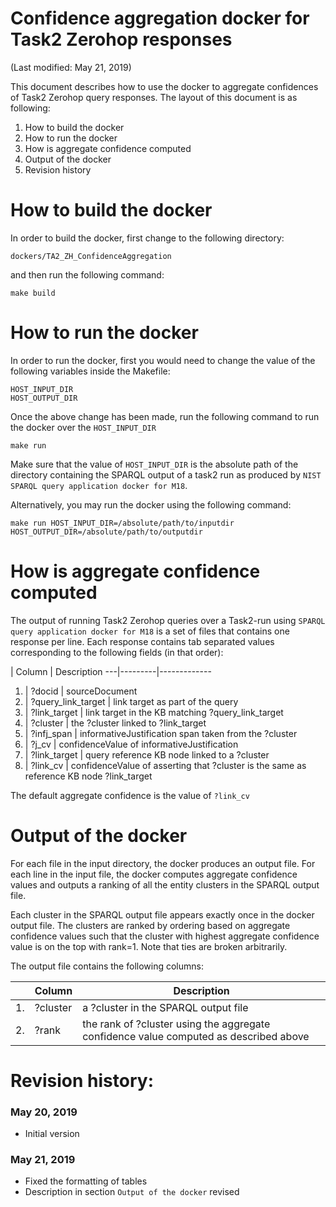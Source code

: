 # Confidence aggregation docker for Task2 Zerohop responses

(Last modified: May 21, 2019)

This document describes how to use the docker to aggregate confidences of Task2 Zerohop query responses. The layout of this document is as following:

  1. How to build the docker
  2. How to run the docker
  3. How is aggregate confidence computed
  4. Output of the docker
  5. Revision history

# How to build the docker

In order to build the docker, first change to the following directory:

`dockers/TA2_ZH_ConfidenceAggregation`

and then run the following command:

~~~
make build
~~~

# How to run the docker

In order to run the docker, first you would need to change the value of the following variables inside the Makefile:

~~~
HOST_INPUT_DIR
HOST_OUTPUT_DIR
~~~

Once the above change has been made, run the following command to run the docker over the `HOST_INPUT_DIR`

~~~
make run
~~~

Make sure that the value of `HOST_INPUT_DIR` is the absolute path of the directory containing the SPARQL output of a task2 run as produced by `NIST SPARQL query application docker for M18`.

Alternatively, you may run the docker using the following command:

~~~
make run HOST_INPUT_DIR=/absolute/path/to/inputdir HOST_OUTPUT_DIR=/absolute/path/to/outputdir
~~~

# How is aggregate confidence computed

The output of running Task2 Zerohop queries over a Task2-run using `SPARQL query application docker for M18` is a set of files that contains one response per line. Each response contains tab separated values corresponding to the following fields (in that order):

| Column  | Description
---|---------|-------------
1. |       ?docid              |  sourceDocument
2. |        ?query_link_target  |  link target as part of the query
3. |        ?link_target        |  link target in the KB matching ?query_link_target
4. |        ?cluster            |  the ?cluster linked to ?link_target
5. |        ?infj_span          |  informativeJustification span taken from the ?cluster
6. |        ?j_cv               |  confidenceValue of informativeJustification
7. |        ?link_target        |  query reference KB node linked to a ?cluster
8. |        ?link_cv            |  confidenceValue of asserting that ?cluster is the same as reference KB node ?link_target

The default aggregate confidence is the value of `?link_cv`

# Output of the docker

For each file in the input directory, the docker produces an output file. For each line in the input file, the docker computes aggregate confidence values and outputs a ranking of all the entity clusters in the SPARQL output file.

Each cluster in the SPARQL output file appears exactly once in the docker output file. The clusters are ranked by ordering based on aggregate confidence values such that the cluster with highest aggregate confidence value is on the top with rank=1. Note that ties are broken arbitrarily.

The output file contains the following columns:

|    | Column       | Description |
| ---|--------------|------------- |
| 1. |   ?cluster    |  a ?cluster in the SPARQL output file |
| 2. |   ?rank       |  the rank of ?cluster using the aggregate confidence value computed as described above |

# Revision history:
### May 20, 2019
  * Initial version

### May 21, 2019
  * Fixed the formatting of tables
  * Description in section `Output of the docker` revised
